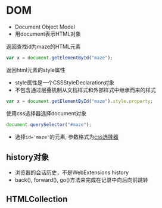 # DOM

- Document Object Model
- 用document表示HTML对象

返回查找id为maze的HTML元素

```javascript
var x = document.getElementById("maze");
```

返回html元素的style属性

- style属性是一个CSSStyleDeclaration对象
- 不包含通过层叠机制从文档样式和外部样式中继承而来的样式

```javascript
var x = document.getElementById("maze").style.property;
```
使用css选择器选择document对象

```javascript
document.querySelector("#maze");
```

- 选择`id='maze'`的元素, 参数格式为[css选择器](CSS_Selector.md)


## history对象

- 浏览器的会话历史，不是WebExtensions history
- back(), forward(), go()方法来完成在记录中向后向前跳转

## HTMLCollection

